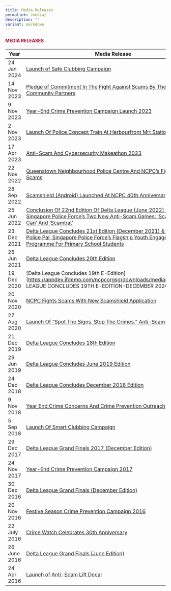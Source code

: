 ```yaml
---
title: Media Releases
permalink: /media/
description: ""
variant: markdown
---
```

#### <font style="color:#a20427;">MEDIA RELEASES</font>

| Year | Media Release |
| -------- | -------- | 
| 24 Jan 2024  | [Launch of Safe Clubbing Campaign](https://appdev.ifdemo.com/ncpcorgsg/downloads/mediarelease/News-Release-LAUNCHOFSAFECLUBBINGCAMPAIGNON24JANUARY2024.pdf)| 
| 14 Nov 2023   | [Pledge of Commitment In The Fight Against Scams By The Real Estate Community Partners](https://appdev.ifdemo.com/ncpcorgsg/downloads/mediarelease/JOINT-NEWS-RELEASE-PLEDGE-OF-COMMITMENT-IN-THE-FIGHT-AGAINST-SCAMS-BY-THE-REAL-ESTATE-COMMUNITY-PARTNERS.pdf)| 
| 9 Nov 2023   | [Year-End Crime Prevention Campaign Launch 2023](https://appdev.ifdemo.com/ncpcorgsg/downloads/mediarelease/Joint-News-Release-Year-End-Crime-Prevention-Campaign-Launch-2023-9Nov.pdf)| 
| 2 Nov 2023   | [Launch Of Police Concept Train At Harbourfront Mrt Station](https://appdev.ifdemo.com/ncpcorgsg/downloads/mediarelease/LAUNCH-OF-POLICE-CONCEPT-TRAIN-AT-HARBOURFRONT-MRT-STATION.pdf)| 
| 17 Apr 2023  | [Anti-Scam And Cybersecurity Makeathon 2023](https://appdev.ifdemo.com/ncpcorgsg/downloads/mediarelease/ANTI-SCAM-AND-CYBERSECURITY-MAKEATHON-2023-17Apr23.pdf)| 
| 22 Nov 2022  | [Queenstown Neighbourhood Police Centre And NCPC’s Fight Against Scams](https://appdev.ifdemo.com/ncpcorgsg/downloads/mediarelease/QUEENSTOWN-NEIGHBOURHOOD-POLICE-CENTRE-AND-NCPCS-FIGHT-AGAINST-SCAMS-22Nov22.pdf)| 
| 28 Sep 2022   | [Scamshield (Android) Launched At NCPC 40th Anniversary Event ](https://appdev.ifdemo.com/ncpcorgsg/downloads/mediarelease/SCAMSHIELD-ANDROID-LAUNCHED-AT-NCPC-40TH-ANNIVERSARY-EVENT-28Sep22.pdf)| 
| 25 Jun 2022  | [Conclusion Of 22nd Edition Of Delta League (June 2022) &amp; Launch Of Singapore Police Force’s Two New Anti-Scam Games: ‘Scam Me If You Can’ And ‘Scambat’](https://appdev.ifdemo.com/ncpcorgsg/downloads/mediarelease/CONCLUSION-OF-22ND-EDITION-OF-DELTA-LEAGUE.pdf)| 
| 23 Dec 2021   | [Delta League Concludes 21st Edition (December 2021) &amp; Launch Of Police Pal, Singapore Police Force’s Flagship Youth Engagement Programme For Primary School Students](https://appdev.ifdemo.com/ncpcorgsg/downloads/mediarelease/DELTA-LEAGUE-CONCLUDES-21ST-EDITION-23dec21.pdf)| 
| 25 Jun 2021   | [Delta League Concludes 20th Edition](https://appdev.ifdemo.com/ncpcorgsg/downloads/mediarelease/DELTA-LEAGUE-CONCLUDES-20TH-EDITION-25Jun21.pdf)| 
| 19 Dec 2020  | [Delta League Concludes 19th E-Edition](https://appdev.ifdemo.com/ncpcorgsg/downloads/mediarelease/DELTA LEAGUE CONCLUDES 19TH E-EDITION-DECEMBER 2020.pdf)| 
| 20 Nov 2020   | [NCPC Fights Scams With New Scamshield Application](https://appdev.ifdemo.com/ncpcorgsg/downloads/mediarelease/NCPC-FIGHTS-SCAMS-WITH-NEW-SCAMSHIELD-APPLICATION-20Nov2020.pdf)| 
| 27 Aug 2020   | [Launch Of “Spot The Signs. Stop The Crimes.” Anti-Scam Campaign](https://appdev.ifdemo.com/ncpcorgsg/downloads/mediarelease/LAUNCH-OF-SPOT-THE-SIGNS-STOP-THE-CRIMES-ANTI-SCAM-CAMPAIGN-202027Aug.pdf)| 
| 21 Dec 2019  | [Delta League Concludes 18th Edition](https://appdev.ifdemo.com/ncpcorgsg/downloads/mediarelease/DELTA-LEAGUE-CONCLUDES-18TH-EDITION-DECEMBER-2019.pdf)| 
| 29 Jun 2019   | [Delta League Concludes June 2019 Edition](https://appdev.ifdemo.com/ncpcorgsg/downloads/mediarelease/DELTA-LEAGUE-CONCLUDES-JUNE-2019-EDITION-29-June-19.pdf)| 
| 24 Dec 2018   | [Delta League Concludes December 2018 Edition](https://appdev.ifdemo.com/ncpcorgsg/downloads/mediarelease/DELTA-LEAGUE-CONCLUDES-DECEMBER-2018-EDITION-24dec2018.pdf)| 
| 9 Nov 2018   | [Year End Crime Concerns And Crime Prevention Outreach](https://appdev.ifdemo.com/ncpcorgsg/downloads/mediarelease/YEAR-END-CRIME-CONCERNS-AND-CRIME-PREVENTION-OUTREACH-9Nov18.pdf)| 
| 5 Sep 2018   | [Launch Of Smart Clubbing Campaign](https://appdev.ifdemo.com/ncpcorgsg/downloads/mediarelease/LAUNCH-OF-SMART-CLUBBING-CAMPAIGN-5Sep18.pdf)| 
| 29 Dec 2017   | [Delta League Grand Finals 2017 (December Edition)](https://appdev.ifdemo.com/ncpcorgsg/downloads/mediarelease/NewsRelease-DELTA-LEAGUE-CONCLUDES-ITS-14TH-EDITION.pdf)| 
| 24 Nov 2017   | [Year-End Crime Prevention Campaign 2017](https://appdev.ifdemo.com/ncpcorgsg/downloads/mediarelease/24Nov17_Press%20Release.pdf)|
| 30 Dec 2016   | [Delta League Grand Finals (December Edition)](https://appdev.ifdemo.com/ncpcorgsg/downloads/mediarelease/DeltaLeagueGrandFinals(DecemberEdition).pdf)|
| 20 Nov 2016   | [Festive Season Crime Prevention Campaign 2016](https://appdev.ifdemo.com/ncpcorgsg/downloads/mediarelease/Media-Factsheet-Crime-Prevention-Campaign-2016_FINAL.pdf)| 
| 22 July 2016  | [Crime Watch Celebrates 30th Anniversary](https://appdev.ifdemo.com/ncpcorgsg/downloads/mediarelease/MediaFactsheet-crimewatch-celebrates-30th-anniversary.pdf)|
| 26 June 2016  | [Delta League Grand Finals (June Edition)](https://appdev.ifdemo.com/ncpcorgsg/downloads/mediarelease/NewsRelease-DeltaLeague2016.pdf)|
| 24 Apr 2016   | [Launch of Anti-Scam Lift Decal](https://appdev.ifdemo.com/ncpcorgsg/downloads/mediarelease/MediaFactsheet-LiftDecalLaunch_25apr_forwebsite.pdf)|
